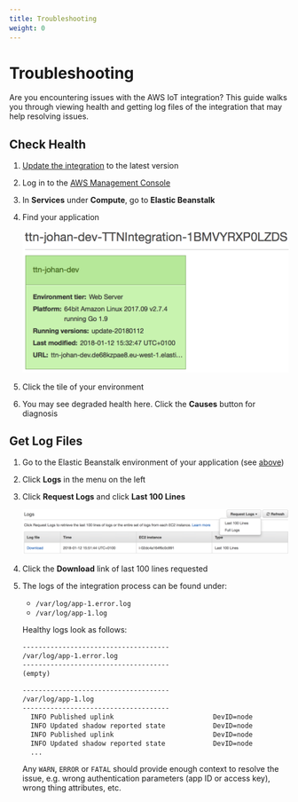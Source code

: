 ```yaml
---
title: Troubleshooting
weight: 0
---
```


# Troubleshooting

Are you encountering issues with the AWS IoT integration? This guide walks you through viewing health and getting log files of the integration that may help resolving issues.

## Check Health

1. [Update the integration](./update.md) to the latest version
2. Log in to the [AWS Management Console](http://console.aws.amazon.com)
3. In **Services** under **Compute**, go to **Elastic Beanstalk**
4. Find your application

   ![EBS tile](ebs-tile.png)

5. Click the tile of your environment
6. You may see degraded health here. Click the **Causes** button for diagnosis

## Get Log Files

1. Go to the Elastic Beanstalk environment of your application (see [above](#check-health))
2. Click **Logs** in the menu on the left
3. Click **Request Logs** and click **Last 100 Lines**

   ![Request logs](request-logs.png)

4. Click the **Download** link of last 100 lines requested
5. The logs of the integration process can be found under:

   * `/var/log/app-1.error.log`
   * `/var/log/app-1.log`

   Healthy logs look as follows:

   ```
   -------------------------------------
   /var/log/app-1.error.log
   -------------------------------------
   (empty)
   ```

   ```
   -------------------------------------
   /var/log/app-1.log
   -------------------------------------
     INFO Published uplink                         DevID=node
     INFO Updated shadow reported state            DevID=node
     INFO Published uplink                         DevID=node
     INFO Updated shadow reported state            DevID=node
     ...
   ```

   Any `WARN`, `ERROR` or `FATAL` should provide enough context to resolve the issue, e.g. wrong authentication parameters (app ID or access key), wrong thing attributes, etc.
